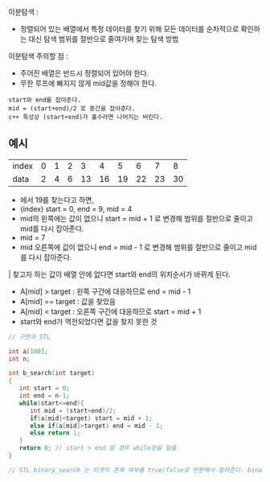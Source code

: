 이분탐색 :
  - 정렬되어 있는 배열에서 특정 데이터를 찾기 위해 모든 데이터를 순차적으로 확인하는 대신 탐색 범위를 절반으로 줄여가며 찾는 탐색 방법
  
 이분탐색 주의할 점  : 
  - 주어진 배열은 반드시 정렬되어 있어야 한다.
  - 무한 루프에 빠지지 않게 mid값을 정해야 한다.
 ```
 start와 end를 잡아준다.
 mid = (start+end)/2 로 중간을 잡아준다.
 c++ 특성상 (start+end)가 홀수라면 나머지는 버린다.
 ```
 ## 예시
 
|||||||||||
|------|---|---|------|---|---|------|---|---|---|
|index|0|1|2|3|4|5|6|7|8|9|
|data|2|4|6|13|16|19|22|23|30|32|

 - 에서 19를 찾는다고 하면,
 - (index) start = 0, end = 9, mid = 4 
 - mid의 왼쪽에는 값이 없으니 start = mid + 1 로 변경해 범위를 절반으로 줄이고 mid를 다시 잡아준다.
 - mid = 7 
 - mid 오른쪽에 값이 없으니 end = mid - 1 로 변경해 범위를 절반으로 줄이고 mid를 다시 잡아준다.

| 찾고자 하는 값이 배열 안에 없다면 start와 end의 위치순서가 바뀌게 된다.

  - A[mid] > target : 왼쪽 구간에 대응하므로 end = mid - 1
  - A[mid] == target : 값을 찾았음
  - A[mid] < target : 오른쪽 구간에 대응하므로 start = mid + 1
  - start와 end가 역전되었다면 값을 찾지 못한 것
 
 ```c++
// 구현과 STL
 
 int a[100];
 int n;
 
 int b_search(int target)
 {
    int start = 0;
    int end = n-1;
    while(start<=end){
       int mid = (start+end)/2;
       if(a[mid]<target) start = mid + 1;
       else if(a[mid]>target) end = mid - 1;
       else return 1;
    }
    return 0; // start > end 일 경우 while문을 탈출
 }
 
 // STL binary_search 는 타겟의 존재 여부를 true/false로 반환해서 알려준다. binary_search(begin,end,target)
 ```
